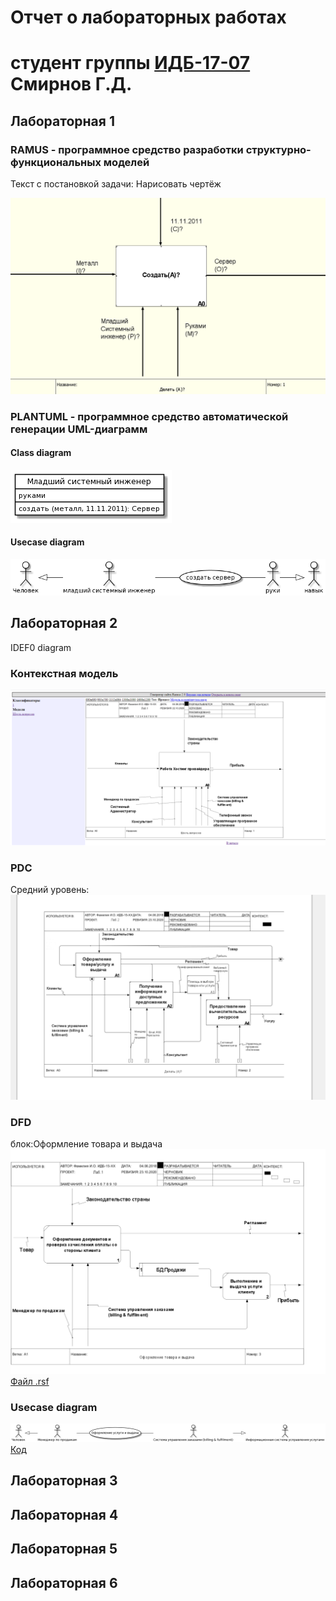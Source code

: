 # Отчет о лабораторных работах
# студент группы [ИДБ-17-07](https://github.com/stankin/design-part-1/wiki/list-idb-17-07) Смирнов Г.Д.

## Лабораторная 1

### RAMUS - программное средство разработки структурно-функциональных моделей
Текст с постановкой задачи: Нарисовать чертёж

![none](https://github.com/Notespeak/projectmanagement/blob/master/lab_1/Screenshot_8.png)



### PLANTUML - программное средство автоматической генерации UML-диаграмм
#### Class diagram
![none](https://github.com/Notespeak/projectmanagement/blob/master/lab_1/uml1.png)



#### Usecase diagram
![none](https://github.com/Notespeak/projectmanagement/blob/master/lab_1/uml2.png)
 

## Лабораторная 2
IDEF0 diagram
### Контекстная модель

![none](https://github.com/Notespeak/projectmanagement/blob/master/lab_2/Screenshot_2145.png)

### PDC
Средний уровень:
![none](https://github.com/Notespeak/projectmanagement/blob/master/lab_2/Screenshot_2161.png)

### DFD
блок:Оформление товара и выдача
![none](https://github.com/Notespeak/projectmanagement/blob/master/lab_2/Screenshot_2162.png)
[Файл .rsf](https://github.com/Notespeak/projectmanagement/blob/master/lab_2/pdc-tildag.rsf)

### Usecase diagram

![none](https://github.com/Notespeak/projectmanagement/blob/master/lab_2/uml.png)
[Код](https://github.com/Notespeak/projectmanagement/blob/master/lab_2/uml.txt)

## Лабораторная 3

## Лабораторная 4

## Лабораторная 5

## Лабораторная 6
